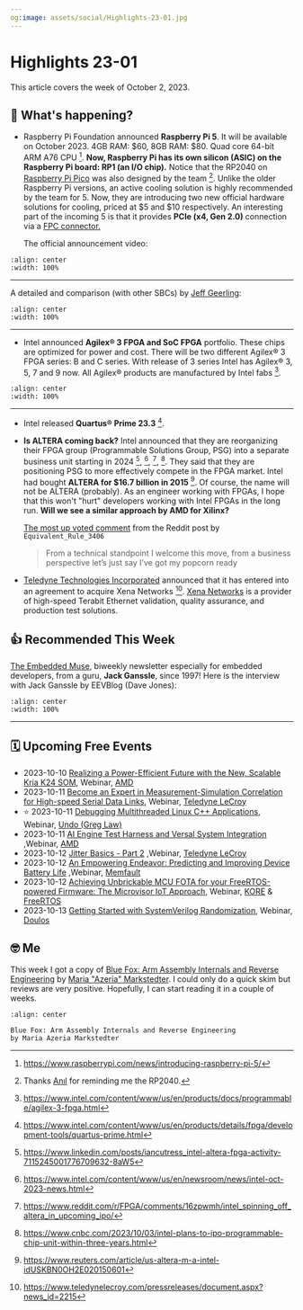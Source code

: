 ```yaml
---
og:image: assets/social/Highlights-23-01.jpg
---
```

# Highlights 23-01

This article covers the week of October 2, 2023.

## 📰 What's happening?

- Raspberry Pi Foundation announced **Raspberry Pi 5**. It will be available on
  October 2023. 4GB RAM: $60, 8GB RAM: $80. Quad core 64-bit ARM A76 CPU [^1f].
  **Now, Raspberry Pi has its own silicon (ASIC) on the Raspberry Pi board: RP1
  (an I/O chip).** Notice that the RP2040 on [Raspberry Pi
  Pico](https://www.raspberrypi.com/products/raspberry-pi-pico/) was also
  designed by the team [^4f]. Unlike the older Raspberry Pi versions, an active
  cooling solution is highly recommended by the team for 5. Now, they are
  introducing two new official hardware solutions for cooling, priced at $5 and
  $10 respectively. An interesting part of the incoming 5 is that it provides
  **PCIe (x4, Gen 2.0)** connection via a [FPC
  connector.](https://connectorsupplier.com/meet-the-connector-ffc-fpc-connectors/)

  The official announcement video:

```{youtube} oo5wb4LDWW4
:align: center
:width: 100%
```

---

A detailed and comparison (with other SBCs) by [Jeff
Geerling](https://www.jeffgeerling.com):

```{youtube} nBtOEmUqASQ
:align: center
:width: 100%
```

---

- Intel announced **Agilex® 3 FPGA and SoC FPGA** portfolio. These chips are optimized
  for power and cost. There will be two different Agilex® 3 FPGA series: B and C
  series. With release of 3 series Intel has Agilex® 3, 5, 7 and 9
  now. All Agilex® products are manufactured by Intel fabs [^2f].

```{youtube} uXQ275gqFOI
:align: center
:width: 100%
```

---

- Intel released **Quartus® Prime 23.3** [^3f].
- **Is ALTERA coming back?** Intel announced that they are reorganizing their
  FPGA group (Programmable Solutions Group, PSG) into a separate business unit
  starting in 2024 [^6f], [^7f], [^8f], [^9f]. They said that they are
  positioning PSG to more effectively compete in the FPGA market. Intel had
  bought **ALTERA for $16.7 billion in 2015** [^10f]. Of course, the name will
  not be ALTERA (probably). As an engineer working with FPGAs, I hope that this
  won't "hurt" developers working with Intel FPGAs in the long run. **Will we
  see a similar approach by AMD for Xilinx?**

  [The most up voted
  comment](https://www.reddit.com/r/FPGA/comments/16zpwmh/comment/k3g5xs8/?utm_source=share&utm_medium=web2x&context=3)
  from the Reddit post by `Equivalent_Rule_3406`

  > From a technical standpoint I welcome this move, from a business perspective
  > let’s just say I’ve got my popcorn ready

- [Teledyne Technologies Incorporated](https://www.teledynelecroy.com/) announced
  that it has entered into an
  agreement to acquire Xena Networks [^5f].
  [Xena Networks](https://xenanetworks.com/) is a provider of
  high-speed Terabit Ethernet validation, quality assurance, and production test
  solutions.

## 👍 Recommended This Week

[The Embedded Muse](http://www.ganssle.com/tem-subunsub.html), biweekly
newsletter especially for embedded developers, from a guru, **Jack Ganssle**,
since 1997! Here is the interview with Jack Ganssle by EEVBlog (Dave Jones):

```{youtube} 1apCAzCTZdQ
:align: center
:width: 100%
```

---

## 🗓️ Upcoming Free Events

- 2023-10-10 [Realizing a Power-Efficient Future with the New, Scalable Kria K24
  SOM](https://webinar.amd.com/Introducing-Kria-K24-SOM/en?utm_source=alperyazarcom&utm_medium=web&utm_campaign=events),
  Webinar,
  [AMD](https://www.amd.com/?utm_source=alperyazarcom&utm_medium=web&utm_campaign=events)
- 2023-10-11 [Become an Expert in Measurement-Simulation Correlation for
  High-speed Serial Data
  Links](https://go.teledynelecroy.com/l/48392/2023-08-29/8nx71y?utm_source=alperyazarcom&utm_medium=web&utm_campaign=events),
  Webinar, [Teledyne
  LeCroy](https://www.teledynelecroy.com/?utm_source=alperyazarcom&utm_medium=web&utm_campaign=events)
- ⭐ 2023-10-11 [Debugging Multithreaded Linux C++
  Applications](https://info.undo.io/en/debugging-multithreaded-cplusplus-applications-crash-course?utm_source=alperyazarcom&utm_medium=web&utm_campaign=events),
  Webinar, [Undo (Greg
  Law)](https://undo.io/?utm_source=alperyazarcom&utm_medium=web&utm_campaign=events)
- 2023-10-11 [AI Engine Test Harness and Versal System
  Integration](https://webinar.amd.com/2023-Vitis-Developer-Series/en/registration?utm_source=alperyazarcom&utm_medium=web&utm_campaign=events)
  ,Webinar,
  [AMD](https://www.amd.com/?utm_source=alperyazarcom&utm_medium=web&utm_campaign=events)
- 2023-10-12 [Jitter Basics - Part
  2](https://go.teledynelecroy.com/l/48392/2023-08-29/8nx6yy?utm_source=alperyazarcom&utm_medium=web&utm_campaign=events)
  ,Webinar, [Teledyne
  LeCroy](https://www.teledynelecroy.com/?utm_source=alperyazarcom&utm_medium=web&utm_campaign=events)
- 2023-10-12 [An Empowering Endeavor: Predicting and Improving Device Battery
  Life](https://go.memfault.com/predicting-improving-device-battery-life?utm_source=alperyazarcom&utm_medium=web&utm_campaign=events)
  ,Webinar,
  [Memfault](https://memfault.com/?utm_source=alperyazarcom&utm_medium=web&utm_campaign=events)
- 2023-10-12 [Achieving Unbrickable MCU FOTA for your FreeRTOS-powered Firmware:
  The Microvisor IoT
  Approach](https://register.gotowebinar.com/register/4896989928321890400?utm_source=alperyazarcom&utm_medium=web&utm_campaign=events),
  Webinar,
  [KORE](https://www.korewireless.com/?utm_source=alperyazarcom&utm_medium=web&utm_campaign=events)
  &
  [FreeRTOS](https://www.freertos.org/?utm_source=alperyazarcom&utm_medium=web&utm_campaign=events)
- 2023-10-13 [Getting Started with SystemVerilog
  Randomization](https://www.doulos.com/webinars/getting-started-with-systemverilog-randomization/),
  Webinar, [Doulos](https://www.doulos.com/)

## 🤓 Me

This week I got a copy of [Blue Fox: Arm Assembly Internals and Reverse
Engineering](https://www.wiley.com/en-us/Blue+Fox:+Arm+Assembly+Internals+and+Reverse+Engineering-p-9781119745303)
by [Maria "Azeria"
Markstedter](https://www.forbes.com/profile/maria-markstedter). I could only do
a quick skim but reviews are very positive. Hopefully, I can start reading it in
a couple of weeks.

```{figure} assets/01-a.jpg
:align: center

Blue Fox: Arm Assembly Internals and Reverse Engineering
by Maria Azeria Markstedter
```

[^1f]: <https://www.raspberrypi.com/news/introducing-raspberry-pi-5/>
[^2f]: <https://www.intel.com/content/www/us/en/products/docs/programmable/agilex-3-fpga.html>
[^3f]: <https://www.intel.com/content/www/us/en/products/details/fpga/development-tools/quartus-prime.html>
[^4f]: Thanks [Anıl](https://www.linkedin.com/in/aniltirli) for reminding me the RP2040.
[^5f]: <https://www.teledynelecroy.com/pressreleases/document.aspx?news_id=2215>
[^6f]: <https://www.linkedin.com/posts/iancutress_intel-altera-fpga-activity-7115245001776709632-8aW5>
[^7f]: <https://www.intel.com/content/www/us/en/newsroom/news/intel-oct-2023-news.html>
[^8f]: <https://www.reddit.com/r/FPGA/comments/16zpwmh/intel_spinning_off_altera_in_upcoming_ipo/>
[^9f]: <https://www.cnbc.com/2023/10/03/intel-plans-to-ipo-programmable-chip-unit-within-three-years.html>
[^10f]: <https://www.reuters.com/article/us-altera-m-a-intel-idUSKBN0OH2E020150601>
